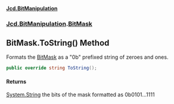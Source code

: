 #### [Jcd.BitManipulation](index.md 'index')
### [Jcd.BitManipulation](Jcd.BitManipulation.md 'Jcd.BitManipulation').[BitMask](Jcd.BitManipulation.BitMask.md 'Jcd.BitManipulation.BitMask')

## BitMask.ToString() Method

Formats the [BitMask](Jcd.BitManipulation.BitMask.md 'Jcd.BitManipulation.BitMask') as a "0b" prefixed string of zeroes and ones.

```csharp
public override string ToString();
```

#### Returns

[System.String](https://docs.microsoft.com/en-us/dotnet/api/System.String 'System.String')
the bits of the mask formatted as 0b0101...1111